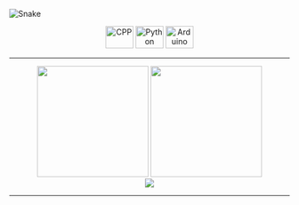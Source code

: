  <!-- <img src="https://github.com/gabohs/gabohs/blob/main/gabohs.gif" /> -->

 ![Snake](https://github.com/gabohs/gabohs/blob/output/github-contribution-grid-snake.svg)

<div align="center">

  <img alt="CPP" height="40" width="50"     src="https://cdn.jsdelivr.net/gh/devicons/devicon/icons/cplusplus/cplusplus-original.svg" > 
  <img alt="Python" height="40" width="50"  src="https://cdn.jsdelivr.net/gh/devicons/devicon/icons/python/python-original.svg"> 
  <img alt="Arduino" height="40" width="50" src="https://cdn.jsdelivr.net/gh/devicons/devicon/icons/arduino/arduino-original.svg">
  
  <br>

</div>

***

 <div align="center">
    <img src="https://github-readme-stats.vercel.app/api?username=gabohs&show_icons=true&theme=nord&include_all_commits=true&count_private=true&line_height=30" height=200>
    <img src="https://github-readme-stats.vercel.app/api/top-langs/?username=gabohs&layout=donut&langs_count=8&theme=nord&size_weight=0.5&count_weight=0.5&hide=html,css,cmake,batchfile" height=200>
    <br>
    <img src="https://komarev.com/ghpvc/?username=gabohs&&style=for-the-badge"/>
    
 </div>


***
